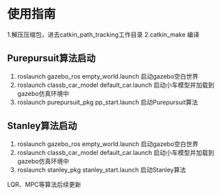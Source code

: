 # 使用指南

1.解压压缩包，进去catkin_path_tracking工作目录 2.catkin_make 编译

## Purepursuit算法启动

1. roslaunch gazebo_ros empty_world.launch 启动gazebo空白世界
2. roslaunch classb_car_model default_car.launch 启动小车模型并加载到gazebo仿真环境中
3. roslaunch purepursuit_pkg pp_start.launch 启动Purepursuit算法

## Stanley算法启动

1. roslaunch gazebo_ros empty_world.launch 启动gazebo空白世界
2. roslaunch classb_car_model default_car.launch 启动小车模型并加载到gazebo仿真环境中
3. roslaunch stanley_pkg stanley_start.launch 启动Stanley算法

LQR、MPC等算法后续更新
